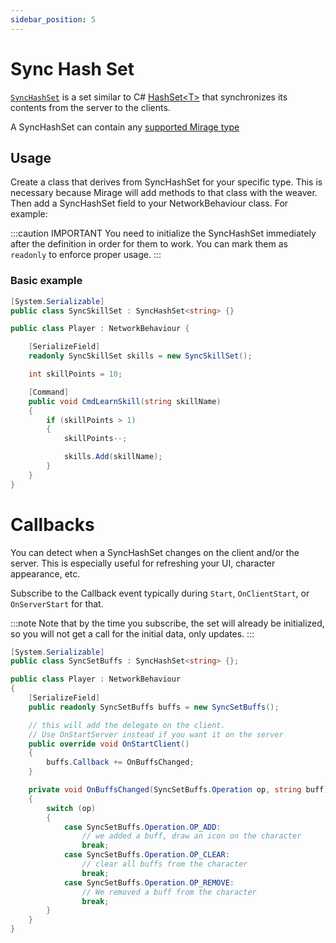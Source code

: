 ```yaml
---
sidebar_position: 5
---
```

# Sync Hash Set

[`SyncHashSet`](/docs/reference/Mirage.Collections/SyncHashSet-1) is a set similar to C\# [HashSet<T\>](https://docs.microsoft.com/en-us/dotnet/api/system.collections.generic.hashset-1) that synchronizes its contents from the server to the clients.

A SyncHashSet can contain any [supported Mirage type](/docs/guides/data-types) 

## Usage

Create a class that derives from SyncHashSet for your specific type. This is necessary because Mirage will add methods to that class with the weaver. Then add a SyncHashSet field to your NetworkBehaviour class. For example:

:::caution IMPORTANT
You need to initialize the SyncHashSet immediately after the definition in order for them to work. You can mark them as `readonly` to enforce proper usage.
:::

### Basic example
```cs
[System.Serializable]
public class SyncSkillSet : SyncHashSet<string> {}

public class Player : NetworkBehaviour {

    [SerializeField]
    readonly SyncSkillSet skills = new SyncSkillSet();

    int skillPoints = 10;

    [Command]
    public void CmdLearnSkill(string skillName)
    {
        if (skillPoints > 1)
        {
            skillPoints--;

            skills.Add(skillName);
        }
    }
}
```

# Callbacks
You can detect when a SyncHashSet changes on the client and/or the server. This is especially useful for refreshing your UI, character appearance, etc. 

Subscribe to the Callback event typically during `Start`, `OnClientStart`, or `OnServerStart` for that. 

:::note
Note that by the time you subscribe, the set will already be initialized, so you will not get a call for the initial data, only updates.
:::

```cs
[System.Serializable]
public class SyncSetBuffs : SyncHashSet<string> {};

public class Player : NetworkBehaviour
{
    [SerializeField]
    public readonly SyncSetBuffs buffs = new SyncSetBuffs();

    // this will add the delegate on the client.
    // Use OnStartServer instead if you want it on the server
    public override void OnStartClient()
    {
        buffs.Callback += OnBuffsChanged;
    }

    private void OnBuffsChanged(SyncSetBuffs.Operation op, string buff)
    {
        switch (op) 
        {
            case SyncSetBuffs.Operation.OP_ADD:
                // we added a buff, draw an icon on the character
                break;
            case SyncSetBuffs.Operation.OP_CLEAR:
                // clear all buffs from the character
                break;
            case SyncSetBuffs.Operation.OP_REMOVE:
                // We removed a buff from the character
                break;
        }
    }
}
```
